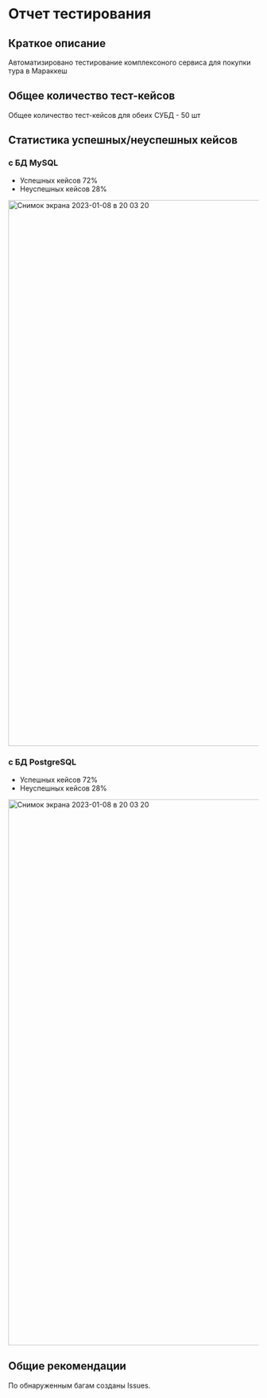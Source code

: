 <h1>Отчет тестирования</h1>

<h2>Краткое описание</h2>
Автоматизировано тестирование комплексоного сервиса для покупки тура в Мараккеш

<h2>Общее количество тест-кейсов</h2>

Общее количество тест-кейсов для обеих СУБД - 50 шт

<h2>Статистика успешных/неуспешных кейсов</h2>

<h3>с БД MySQL</h3>

* Успешных кейсов 72%
* Неуспешных кейсов 28%

<img width="1096" alt="Снимок экрана 2023-01-08 в 20 03 20" src="https://user-images.githubusercontent.com/95763360/211214337-fd38817e-77bd-4b49-8452-b19e73ace483.png">

<h3>с БД PostgreSQL</h3>

* Успешных кейсов 72%
* Неуспешных кейсов 28%

<img width="1096" alt="Снимок экрана 2023-01-08 в 20 03 20" src="https://user-images.githubusercontent.com/95763360/211214337-fd38817e-77bd-4b49-8452-b19e73ace483.png">

<h2>Общие рекомендации</h2>

По обнаруженным багам созданы Issues.



